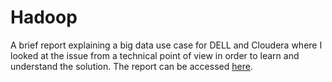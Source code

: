 # Hadoop
A brief report explaining a big data use case for DELL and Cloudera where I looked at the issue from a technical point of view in order to learn and understand the solution. The report can be accessed [here](https://github.com/Jonashellevang/IE_MBD_2020/blob/master/Hadoop/Cloudera%20and%20Dell.pdf).
